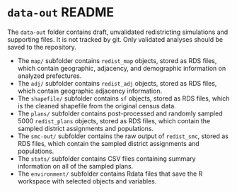 # `data-out` README

The `data-out` folder contains draft, unvalidated redistricting simulations and supporting files.
It is not tracked by git.  Only validated analyses should be saved to the repository.

- The `map/` subfolder contains `redist_map` objects, stored as RDS files,
  which contain geographic, adjacency, and demographic information on analyzed
  prefectures.
- The `adj/` subfolder contains `redist_adj` objects, stored as RDS files,
  which contain geographic adjacency information.
- The `shapefile/` subfolder contains `sf` objects, stored as RDS files, which is the cleaned shapefile from the original census data. 
- The `plans/` subfolder contains post-processed and randomly sampled 5000 `redist_plans` objects, stored as RDS files,
  which contain the sampled district assignments and populations. 
- The `smc-out/` subfolder contains the raw output of `redist_smc`, stored as RDS files,
  which contain the sampled district assignments and populations. 
- The `stats/` subfolder contains CSV files containing summary information
  on all of the sampled plans.
- The `environment/` subfolder contains Rdata files that save the R workspace with selected objects and variables. 
